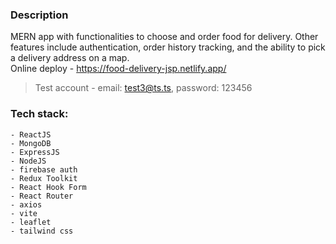 ### Description

MERN app with functionalities to choose and order food for delivery. Other features include authentication, order history tracking, and the ability to pick a delivery address on a map.  
Online deploy - https://food-delivery-jsp.netlify.app/

> Test account - email: test3@ts.ts, password: 123456

### Tech stack:

```
- ReactJS
- MongoDB
- ExpressJS
- NodeJS
- firebase auth
- Redux Toolkit
- React Hook Form
- React Router
- axios
- vite
- leaflet
- tailwind css
```
